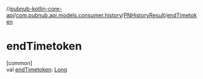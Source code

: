 //[pubnub-kotlin-core-api](../../../index.md)/[com.pubnub.api.models.consumer.history](../index.md)/[PNHistoryResult](index.md)/[endTimetoken](end-timetoken.md)

# endTimetoken

[common]\
val [endTimetoken](end-timetoken.md): [Long](https://kotlinlang.org/api/latest/jvm/stdlib/kotlin-stdlib/kotlin/-long/index.html)
